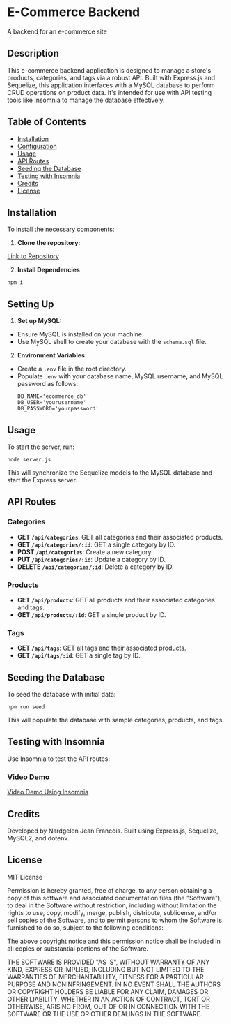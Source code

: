 # E-Commerce Backend

A backend for an e-commerce site

## Description

This e-commerce backend application is designed to manage a store's products, categories, and tags via a robust API. Built with Express.js and Sequelize, this application interfaces with a MySQL database to perform CRUD operations on product data. It's intended for use with API testing tools like Insomnia to manage the database effectively.


## Table of Contents

- [Installation](#installation)
- [Configuration](#configuration)
- [Usage](#usage)
- [API Routes](#api-routes)
- [Seeding the Database](#seeding-the-database)
- [Testing with Insomnia](#testing-with-insomnia)
- [Credits](#credits)
- [License](#license)


## Installation

To install the necessary components:

1. **Clone the repository:**

[Link to Repository](https://github.com/Nardgie/e-commerce)

2. **Install Dependencies**

`npm i`


## Setting Up

1. **Set up MySQL:**

- Ensure MySQL is installed on your machine.
- Use MySQL shell to create your database with the `schema.sql` file.

2. **Environment Variables:**

- Create a `.env` file in the root directory.
- Populate `.env` with your database name, MySQL username, and MySQL password as follows:
  ```
  DB_NAME='ecommerce_db'
  DB_USER='yourusername'
  DB_PASSWORD='yourpassword'
  ```


## Usage

To start the server, run:

`node server.js`

This will synchronize the Sequelize models to the MySQL database and start the Express server.


## API Routes

### Categories

- **GET `/api/categories`**: GET all categories and their associated products.
- **GET `/api/categories/:id`**: GET a single category by ID.
- **POST `/api/categories`**: Create a new category.
- **PUT `/api/categories/:id`**: Update a category by ID.
- **DELETE `/api/categories/:id`**: Delete a category by ID.

### Products

- **GET `/api/products`**: GET all products and their associated categories and tags.
- **GET `/api/products/:id`**: GET a single product by ID.

### Tags

- **GET `/api/tags`**: GET all tags and their associated products.
- **GET `/api/tags/:id`**: GET a single tag by ID.


## Seeding the Database

To seed the database with initial data:

`npm run seed`


This will populate the database with sample categories, products, and tags.


## Testing with Insomnia

Use Insomnia to test the API routes:

### Video Demo 

[Video Demo Using Insomnia](https://watch.screencastify.com/v/cjfO38400q1Ojn2EOeYf)


## Credits

Developed by Nardgelen Jean Francois. 
Built using Express.js, Sequelize, MySQL2, and dotenv.


## License

MIT License

Permission is hereby granted, free of charge, to any person obtaining a copy of this software and associated documentation files (the "Software"), to deal in the Software without restriction, including without limitation the rights to use, copy, modify, merge, publish, distribute, sublicense, and/or sell copies of the Software, and to permit persons to whom the Software is furnished to do so, subject to the following conditions:

The above copyright notice and this permission notice shall be included in all copies or substantial portions of the Software.

THE SOFTWARE IS PROVIDED "AS IS", WITHOUT WARRANTY OF ANY KIND, EXPRESS OR IMPLIED, INCLUDING BUT NOT LIMITED TO THE WARRANTIES OF MERCHANTABILITY, FITNESS FOR A PARTICULAR PURPOSE AND NONINFRINGEMENT. IN NO EVENT SHALL THE AUTHORS OR COPYRIGHT HOLDERS BE LIABLE FOR ANY CLAIM, DAMAGES OR OTHER LIABILITY, WHETHER IN AN ACTION OF CONTRACT, TORT OR OTHERWISE, ARISING FROM, OUT OF OR IN CONNECTION WITH THE SOFTWARE OR THE USE OR OTHER DEALINGS IN THE SOFTWARE.


